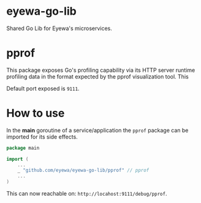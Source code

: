 # eyewa-go-lib
Shared Go Lib for Eyewa's microservices.

# pprof
This package exposes Go's profiling capability via its HTTP server runtime profiling data in the format expected by the pprof visualization tool. This 

Default port exposed is `9111`. 

# How to use
In the **main** goroutine of a service/application the `pprof` package can be imported for its side effects.

```go
package main

import (
	...
	_ "github.com/eyewa/eyewa-go-lib/pprof" // pprof
	...
)
```

This can now reachable on: `http://locahost:9111/debug/pprof`.
